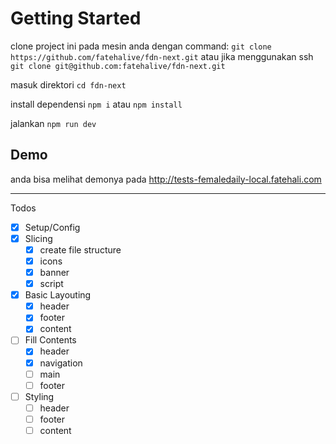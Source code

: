# Getting Started

clone project ini pada mesin anda dengan command:
`git clone https://github.com/fatehalive/fdn-next.git`
atau jika menggunakan ssh
`git clone git@github.com:fatehalive/fdn-next.git`

masuk direktori
`cd fdn-next`

install dependensi
`npm i` atau `npm install`

jalankan
`npm run dev`

## Demo
anda bisa melihat demonya pada http://tests-femaledaily-local.fatehali.com

* * *

Todos
- [x] Setup/Config
- [x] Slicing
  - [x] create file structure
  - [x] icons
  - [x] banner
  - [x] script
- [x] Basic Layouting
  - [x] header
  - [x] footer
  - [x] content
- [ ] Fill Contents
  - [x] header
  - [x] navigation
  - [ ] main
  - [ ] footer
- [ ] Styling
  - [ ] header
  - [ ] footer
  - [ ] content